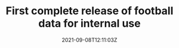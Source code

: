 ---
date: '2021-09-08T12:11:03Z'
link: https://github.com/sscu-budapest/football-player-values-data/releases/tag/v0.0.0-internal
release_id: 49193761
repo:
  description: Dataset of estimated values and other appearances of football players
  link: https://github.com/sscu-budapest/football-player-values-data
  name: football-player-values-data
  topic:
    name: Research Project
    plural: Research Projects
    topic_id: research-project
tag: v0.0.0-internal
title: First complete release of football data for internal use
topic:
  name: Research Project
  plural: Research Projects
  topic_id: research-project
---